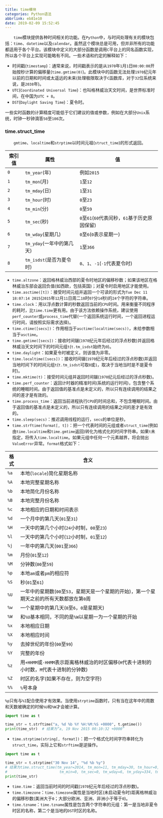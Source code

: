 ```yaml
---
title: time模块
categories: Python语法
abbrlink: eb81e10
date: 2019-02-09 15:52:45
---
```

&emsp;&emsp;`time`模块提供各种时间相关的功能。在`Python`中，与时间处理有关的模块包括：`time`、`datetime`以及`calendar`。虽然这个模块总是可用，但并非所有的功能都适用于各个平台。该模块中定义的大部分函数是调用`C`平台上的同名函数实现，所以各个平台上实现可能略有不同。一些术语和约定的解释如下：<!--more-->

- 时间戳(`timestamp`)：通常来说，时间戳表示的是从`1970`年`1`月`1`日`00:00:00`开始按秒计算的偏移量(`time.gmtime(0)`)。此模块中的函数无法处理`1970`纪元年以前的日期和时间或太遥远的未来(处理极限取决于`C`函数库，对于`32`位系统来说，是`2038`年)。
- `UTC`(`Coordinated Universal Time`)：也叫格林威治天文时间，是世界标准时间，在中国为`UTC + 8`。
- `DST`(`Daylight Saving Time`)：夏令时。

一些实时函数的计算精度可能低于它们建议的值或参数，例如在大部分`Unix`系统，时钟一秒钟滴答`50`至`100`次。

### time.struct_time

&emsp;&emsp;`gmtime`、`localtime`和`strptime`以时间元祖(`struct_time`)的形式返回。

索引值 | 属性                     | 值
------|--------------------------|------------
`0`   | `tm_year`(年)            | 例如`2015`
`1`   | `tm_mon`(月)             | `1`至`12`
`2`   | `tm_mday`(日)            | `1`至`31`
`3`   | `tm_hour`(时)            | `0`至`23`
`4`   | `tm_min`(分)             | `0`至`59`
`5`   | `tm_sec`(秒)             | `0`至`61`(`60`代表闰秒，`61`基于历史原因保留)
`6`   | `tm_wday`(星期几)        | `0`至`6`(`0`表示星期一)
`7`   | `tm_yday`(一年中的第几天) | `1`至`366`
`8`   | `tm_isdst`(是否为夏令时)  | `0`、`1`、`-1`(`-1`代表夏令时)

- `time.altzone`：返回格林威治西部的夏令时地区的偏移秒数；如果该地区在格林威治东部会返回负值(如西欧，包括英国)；对夏令时启用地区才能使用。
- `time.asctime([t])`：接受时间元组并返回一个可读的形式为`Tue Dec 11 18:07:14 2015`(`2015`年`12`月`11`日周二`18`时`07`分`14`秒)的`24`个字符的字符串。
- `time.clock`：用以浮点数计算的秒数返回当前的`CPU`时间。用来衡量不同程序的耗时，比`time.time`更有用。由于该方法依赖操作系统，建议使用`perf_counter`或`process_time`代替(一个返回系统运行时间，一个返回进程运行时间，请按照实际需求选择)。
- `time.ctime([secs])`：作用相当于`asctime(localtime(secs))`，未给参数相当于`asctime`。
- `time.gmtime([secs])`：接收时间辍(`1970`纪元年后经过的浮点秒数)并返回格林威治天文时间下的时间元组`t`(`t.tm_isdst`始终为`0`)。
- `time.daylight`：如果夏令时被定义，则该值为非零。
- `time.localtime([secs])`：接收时间辍(`1970`纪元年后经过的浮点秒数)并返回当地时间下的时间元组`t`(`t.tm_isdst`可取`0`或`1`，取决于当地当时是不是夏令时)。
- `time.mktime(t)`：接受时间元组并返回时间辍(`1970`纪元后经过的浮点秒数)。
- `time.perf_counter`：返回计时器的精准时间(系统的运行时间)，包含整个系统的睡眠时间。由于返回值的基准点是未定义的，所以只有连续调用的结果之间的差才是有效的。
- `time.process_time`：返回当前进程执行`CPU`的时间总和，不包含睡眠时间。由于返回值的基准点是未定义的，所以只有连续调用的结果之间的差才是有效的。
- `time.sleep(secs)`：推迟调用线程的运行，`secs`的单位是秒。
- `time.strftime(format[, t])`：把一个代表时间的元组或者`struct_time`(例如由`time.localtime`和`time.gmtime`返回)转化为格式化的时间字符串。如果`t`未指定，将传入`time.localtime`。如果元组中任何一个元素越界，将会抛出`ValueError`异常。`format`格式如下：

格式 | 含义
-----|----
`%a` | 本地(`locale`)简化星期名称
`%A` | 本地完整星期名称
`%b` | 本地简化月份名称
`%B` | 本地完整月份名称
`%c` | 本地相应的日期和时间表示
`%d` | 一个月中的第几天(`01`至`31`)
`%H` | 一天中的第几个小时(`24`小时制，`00`至`23`)
`%l` | 一天中的第几个小时(`12`小时制，`01`至`12`)
`%j` | 一年中的第几天(`001`至`366`)
`%m` | 月份(`01`至`12`)
`%M` | 分钟数(`00`至`59`)
`%p` | 本地`am`或者`pm`的相应符
`%S` | 秒(`01`至`61`)
`%U` | 一年中的星期数(`00`至`53`，星期天是一个星期的开始)，第一个星期天之前的所有天数都放在第`0`周
`%w` | 一个星期中的第几天(`0`至`6`，`0`是星期天)
`%W` | 和`%U`基本相同，不同的是`%W`以星期一为一个星期的开始
`%x` | 本地相应日期
`%X` | 本地相应时间
`%y` | 去掉世纪的年份(`00`至`99`)
`%Y` | 完整的年份
`%z` | 用`+HHMM`或`-HHMM`表示距离格林威治的时区偏移(`H`代表十进制的小时数，`M`代表十进制的分钟数)
`%Z` | 时区的名字(如果不存在，则为空字符)
`%%` | `%`号本身

`%p`只有与`%I`配合使用才有效果。当使用`strptime`函数时，只有当在这年中的周数和天数被确定的时候`%U`和`%W`才会被计算。

``` python
import time as t

time_str = t.strftime("a, %d %b %Y %H:%M:%S +0000", t.gmtime())
print(time_str)  # 结果为“a, 19 Nov 2015 00:10:32 +0000”
```

- `time.strptime(string[, format])`：把一个格式化时间字符串转化为`struct_time`，实际上它和`strftime`是逆操作。

``` python
import time as t

time_str = t.strptime("30 Nov 14", "%d %b %y")
# 结果为time.struct_time(tm_year=2014, tm_mon=11, tm_mday=30, tm_hour=0, \
#                        tm_min=0, tm_sec=0, tm_wday=6, tm_yday=334, tm_isdst=-1)
print(time_str)
```

- `time.time`：返回当前时间的时间戳(`1970`纪元年后经过的浮点秒数)。
- `time.timezone`：`time.timezone`属性是当地时区(未启动夏令时)距离格林威治的偏移秒数(美洲大于`0`；大部分欧洲、亚洲、非洲小于等于`0`)。
- `time.tzname`：`time.tzname`属性是包含两个字符串的元组：第一是当地非夏令时区的名称，第二个是当地的`DST`时区的名称。